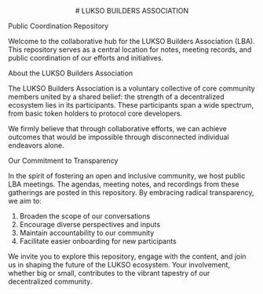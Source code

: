 <div align="center"> 
# LUKSO BUILDERS ASSOCIATION</br>
</div>

Public Coordination Repository
</div> 

Welcome to the collaborative hub for the LUKSO Builders Association (LBA). This repository serves as a central location for notes, meeting records, and public coordination of our efforts and initiatives.

About the LUKSO Builders Association

The LUKSO Builders Association is a voluntary collective of core community members united by a shared belief: the strength of a decentralized ecosystem lies in its participants. These participants span a wide spectrum, from basic token holders to protocol core developers.

We firmly believe that through collaborative efforts, we can achieve outcomes that would be impossible through disconnected individual endeavors alone.

Our Commitment to Transparency

In the spirit of fostering an open and inclusive community, we host public LBA meetings. The agendas, meeting notes, and recordings from these gatherings are posted in this repository. By embracing radical transparency, we aim to:

1. Broaden the scope of our conversations
2. Encourage diverse perspectives and inputs
3. Maintain accountability to our community
4. Facilitate easier onboarding for new participants

We invite you to explore this repository, engage with the content, and join us in shaping the future of the LUKSO ecosystem. Your involvement, whether big or small, contributes to the vibrant tapestry of our decentralized community.
